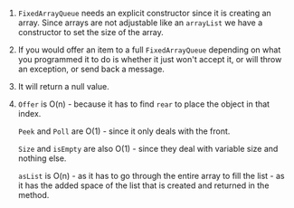 
1. `FixedArrayQueue` needs an explicit constructor since it is creating
an array. Since arrays are not adjustable like an `arrayList` we
have a constructor to set the size of the array. 

2. If you would offer an item to a full `FixedArrayQueue` depending 
on what you programmed it to do is whether it just won't accept it,
or will throw an exception, or send back a message. 

3. It will return a null value.

4. `Offer` is O(n) - because it has to find `rear` to place the object in that index.
   
   `Peek` and `Poll` are O(1) - since it only deals with the front.
   
   `Size` and `isEmpty` are also O(1) - since they deal with variable size
   and nothing else.
   
   `asList` is O(n) - as it has to go through the entire array
   to fill the list - as it has the added space of the list that is
   created and returned in the method.

